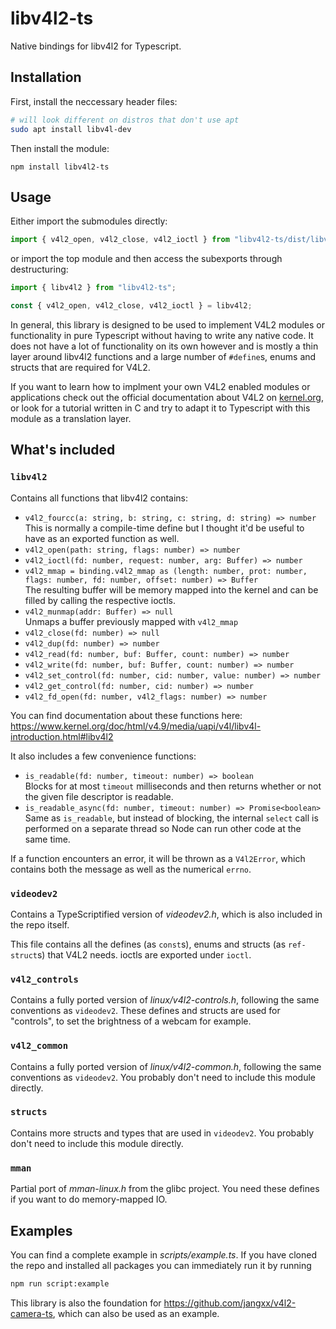 # libv4l2-ts

Native bindings for libv4l2 for Typescript.

## Installation

First, install the neccessary header files:

```bash
# will look different on distros that don't use apt
sudo apt install libv4l-dev
```

Then install the module:

	npm install libv4l2-ts

## Usage

Either import the submodules directly:

```ts
import { v4l2_open, v4l2_close, v4l2_ioctl } from "libv4l2-ts/dist/libv4l2"
```

or import the top module and then access the subexports through destructuring:

```ts
import { libv4l2 } from "libv4l2-ts";

const { v4l2_open, v4l2_close, v4l2_ioctl } = libv4l2;
```

In general, this library is designed to be used to implement V4L2 modules or functionality in pure Typescript without having to write any native code.
It does not have a lot of functionality on its own however and is mostly a thin layer around libv4l2 functions and a large number of `#define`s, enums and structs that are required for V4L2.

If you want to learn how to implment your own V4L2 enabled modules or applications check out the official documentation about V4L2 on [kernel.org](https://www.kernel.org/doc/html/v4.9/media/uapi/v4l/v4l2.html), or look for a tutorial written in C and try to adapt it to Typescript with this module as a translation layer.

## What's included

### `libv4l2`

Contains all functions that libv4l2 contains:

- `v4l2_fourcc(a: string, b: string, c: string, d: string) => number`  
This is normally a compile-time define but I thought it'd be useful to have as an exported function as well.
- `v4l2_open(path: string, flags: number) => number`
- `v4l2_ioctl(fd: number, request: number, arg: Buffer) => number`
- `v4l2_mmap = binding.v4l2_mmap as (length: number, prot: number, flags: number, fd: number, offset: number) => Buffer`  
The resulting buffer will be memory mapped into the kernel and can be filled by calling the respective ioctls.
- `v4l2_munmap(addr: Buffer) => null`  
Unmaps a buffer previously mapped with `v4l2_mmap`
- `v4l2_close(fd: number) => null`
- `v4l2_dup(fd: number) => number`
- `v4l2_read(fd: number, buf: Buffer, count: number) => number`
- `v4l2_write(fd: number, buf: Buffer, count: number) => number`
- `v4l2_set_control(fd: number, cid: number, value: number) => number`
- `v4l2_get_control(fd: number, cid: number) => number`
- `v4l2_fd_open(fd: number, v4l2_flags: number) => number`

You can find documentation about these functions here: https://www.kernel.org/doc/html/v4.9/media/uapi/v4l/libv4l-introduction.html#libv4l2

It also includes a few convenience functions:

- `is_readable(fd: number, timeout: number) => boolean`  
Blocks for at most `timeout` milliseconds and then returns whether or not the given file descriptor is readable.
- `is_readable_async(fd: number, timeout: number) => Promise<boolean>`  
Same as `is_readable`, but instead of blocking, the internal `select` call is performed on a separate thread so Node can run other code at the same time.

If a function encounters an error, it will be thrown as a `V4l2Error`, which contains both the message as well as the numerical `errno`.

### `videodev2`

Contains a TypeScriptified version of _videodev2.h_, which is also included in the repo itself.

This file contains all the defines (as `const`s), enums and structs (as `ref-struct`s) that V4L2 needs.
ioctls are exported under `ioctl`.

### `v4l2_controls`

Contains a fully ported version of _linux/v4l2-controls.h_, following the same conventions as `videodev2`.
These defines and structs are used for "controls", to set the brightness of a webcam for example.

### `v4l2_common`

Contains a fully ported version of _linux/v4l2-common.h_, following the same conventions as `videodev2`.
You probably don't need to include this module directly.

### `structs`

Contains more structs and types that are used in `videodev2`.
You probably don't need to include this module directly.

### `mman`

Partial port of _mman-linux.h_ from the glibc project. You need these defines if you want to do memory-mapped IO.

## Examples

You can find a complete example in _scripts/example.ts_. If you have cloned the repo and installed all packages you can immediately run it by running

```bash
npm run script:example
```

This library is also the foundation for https://github.com/jangxx/v4l2-camera-ts, which can also be used as an example.